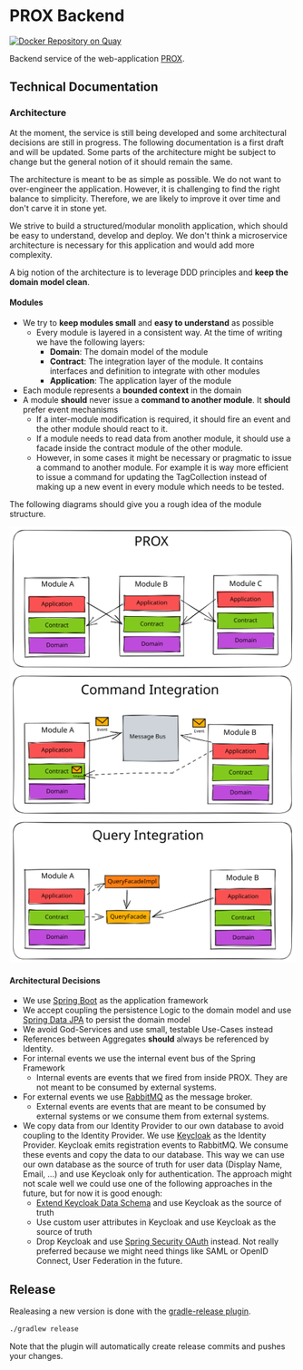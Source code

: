 # PROX Backend

[![Docker Repository on Quay](https://quay.io/repository/innovation-hub-bergisches-rheinland/prox-backend/status "Docker Repository on Quay")](https://quay.io/repository/innovation-hub-bergisches-rheinland/prox-backend)

Backend service of the web-application [PROX](https://prox.aws.innovation-hub.de).

## Technical Documentation

### Architecture

At the moment, the service is still being developed and some architectural decisions are still
in progress. The following documentation is a first draft and will be updated.
Some parts of the architecture might be subject to change but the general notion of it should
remain the same.

The architecture is meant to be as simple as possible. We do not want to
over-engineer the application. However, it is challenging to find the right balance to simplicity.
Therefore, we are likely to improve it over time and don't carve it in stone yet.

We strive to build a structured/modular monolith application, which should be easy to understand,
develop and deploy. We don't think a microservice architecture is necessary for this application
and would add more complexity.

A big notion of the architecture is to leverage DDD principles and **keep the domain model clean**.

#### Modules

- We try to **keep modules small** and **easy to understand** as possible
  - Every module is layered in a consistent way. At the time of writing we have the following
    layers:
    - **Domain**: The domain model of the module
    - **Contract**: The integration layer of the module. It contains interfaces and definition to
      integrate with other modules
    - **Application**: The application layer of the module
- Each module represents a **bounded context** in the domain
- A module **should** never issue a **command to another module**. It **should** prefer event mechanisms
  - If a inter-module modification is required, it should fire an event and the other module should 
    react to it.
  - If a module needs to read data from another module, it should use a facade inside the contract
    module of the other module.
  - However, in some cases it might be necessary or pragmatic to issue a command to another module.
    For example it is way more efficient to issue a command for updating the TagCollection instead
    of making up a new event in every module which needs to be tested.

The following diagrams should give you a rough idea of the module structure.

![Module Structure](doc/img/arch-modules.svg)
![Command Integration](doc/img/arch-commands.svg)
![Query Integration](doc/img/arch-queries.svg)

#### Architectural Decisions

- We use [Spring Boot](https://spring.io/projects/spring-boot) as the application framework
- We accept coupling the persistence Logic to the domain model and
  use [Spring Data JPA](https://spring.io/projects/spring-data-jpa) to persist the domain model
- We avoid God-Services and use small, testable Use-Cases instead
- References between Aggregates **should** always be referenced by Identity.
- For internal events we use the internal event bus of the Spring Framework
  - Internal events are events that we fired from inside PROX. They are not meant to be consumed
    by external systems.
- For external events we use [RabbitMQ](https://www.rabbitmq.com/) as the message broker.
  - External events are events that are meant to be consumed by external systems or we consume them
    from external systems.
- We copy data from our Identity Provider to our own database to avoid coupling to the Identity
  Provider. We use [Keycloak](https://www.keycloak.org/) as the Identity Provider. Keycloak emits 
  registration events to RabbitMQ. We consume these events and copy the data to our database.
  This way we can use our own database as the source of truth for user data (Display Name, Email, ...)
  and use Keycloak only for authentication. The approach might not scale well we could use one of 
  the following approaches in the future, but for now it is good enough:
  - [Extend Keycloak Data Schema](https://www.keycloak.org/docs/latest/server_development/index.html#_extensions_jpa) 
    and use Keycloak as the source of truth
  - Use custom user attributes in Keycloak and use Keycloak as the source of truth
  - Drop Keycloak and use [Spring Security OAuth](https://spring.io/projects/spring-security-oauth)
    instead. Not really preferred because we might need things like SAML or OpenID Connect, User 
    Federation in the future.

## Release

Realeasing a new version is done with
the [gradle-release plugin](https://github.com/researchgate/gradle-release).

```sh
./gradlew release
```

Note that the plugin will automatically create release commits and pushes your changes.